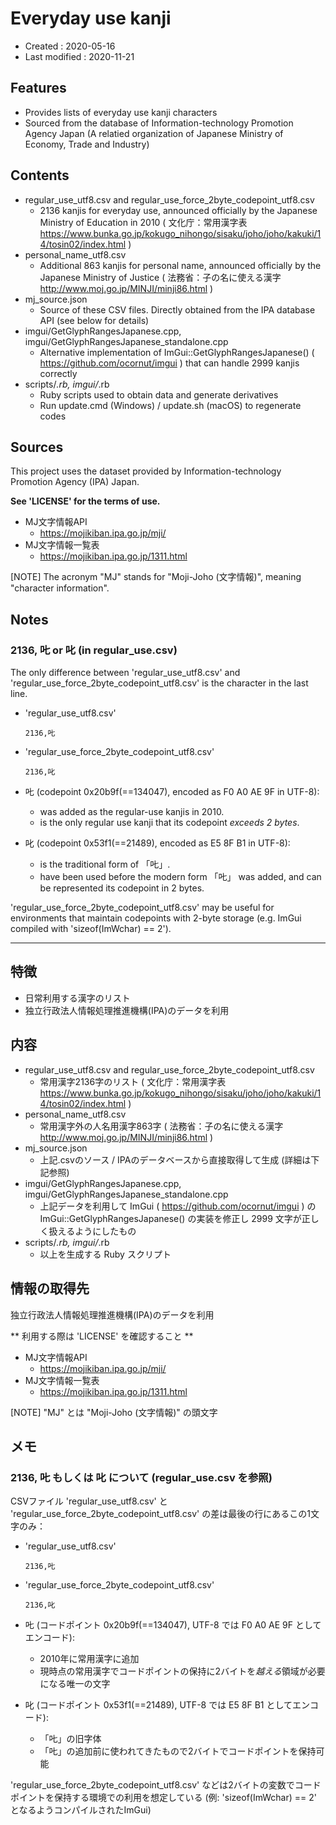 # Everyday use kanji #

*   Created : 2020-05-16
*   Last modified : 2020-11-21

## Features ##

*   Provides lists of everyday use kanji characters
*   Sourced from the database of Information-technology Promotion Agency Japan (A relatied organization of Japanese Ministry of Economy, Trade and Industry)

## Contents ##

*   regular_use_utf8.csv and regular_use_force_2byte_codepoint_utf8.csv
    *   2136 kanjis for everyday use, announced officially by the Japanese Ministry of Education in 2010 ( 文化庁：常用漢字表 https://www.bunka.go.jp/kokugo_nihongo/sisaku/joho/joho/kakuki/14/tosin02/index.html )
*   personal_name_utf8.csv
    *   Additional 863 kanjis for personal name, announced officially by the Japanese Ministry of Justice ( 法務省：子の名に使える漢字 http://www.moj.go.jp/MINJI/minji86.html )
*   mj_source.json
    *   Source of these CSV files. Directly obtained from the IPA database API (see below for details)
*   imgui/GetGlyphRangesJapanese.cpp, imgui/GetGlyphRangesJapanese_standalone.cpp
    *   Alternative implementation of ImGui::GetGlyphRangesJapanese() ( https://github.com/ocornut/imgui ) that can handle 2999 kanjis correctly
*   scripts/*.rb, imgui/*.rb
    *   Ruby scripts used to obtain data and generate derivatives
    *   Run update.cmd (Windows) / update.sh (macOS) to regenerate codes

## Sources ##

This project uses the dataset provided by Information-technology Promotion Agency (IPA) Japan.

**See 'LICENSE' for the terms of use.**

*   MJ文字情報API
    *   https://mojikiban.ipa.go.jp/mji/
*   MJ文字情報一覧表
    *   https://mojikiban.ipa.go.jp/1311.html

[NOTE] The acronym "MJ" stands for "Moji-Joho (文字情報)", meaning "character information".

## Notes ##

### 2136, 𠮟 or 叱 (in regular_use.csv) ###

The only difference between 'regular_use_utf8.csv' and 'regular_use_force_2byte_codepoint_utf8.csv' is the character in the last line.

*   'regular_use_utf8.csv'

        2136,𠮟

*   'regular_use_force_2byte_codepoint_utf8.csv'

        2136,叱

*   𠮟 (codepoint 0x20b9f(==134047), encoded as F0 A0 AE 9F in UTF-8):
    *   was added as the regular-use kanjis in 2010.
    *   is the only regular use kanji that its codepoint *exceeds 2 bytes*.
*   叱 (codepoint 0x53f1(==21489), encoded as E5 8F B1 in UTF-8):
    *   is the traditional form of 「𠮟」.
    *   have been used before the modern form 「𠮟」 was added, and can be represented its codepoint in 2 bytes.

'regular_use_force_2byte_codepoint_utf8.csv' may be useful for environments that maintain codepoints with 2-byte storage (e.g. ImGui compiled with 'sizeof(ImWchar) == 2').

----------------------------------------------------------------------------------------------------

## 特徴 ##

*   日常利用する漢字のリスト
*   独立行政法人情報処理推進機構(IPA)のデータを利用

## 内容 ##

*   regular_use_utf8.csv and regular_use_force_2byte_codepoint_utf8.csv
    *   常用漢字2136字のリスト ( 文化庁：常用漢字表 https://www.bunka.go.jp/kokugo_nihongo/sisaku/joho/joho/kakuki/14/tosin02/index.html )
*   personal_name_utf8.csv
    *   常用漢字外の人名用漢字863字 ( 法務省：子の名に使える漢字 http://www.moj.go.jp/MINJI/minji86.html )
*   mj_source.json
    *   上記.csvのソース / IPAのデータベースから直接取得して生成 (詳細は下記参照)
*   imgui/GetGlyphRangesJapanese.cpp, imgui/GetGlyphRangesJapanese_standalone.cpp
    *   上記データを利用して ImGui ( https://github.com/ocornut/imgui ) の ImGui::GetGlyphRangesJapanese() の実装を修正し 2999 文字が正しく扱えるようにしたもの
*   scripts/*.rb, imgui/*.rb
    *   以上を生成する Ruby スクリプト

## 情報の取得先 ##

独立行政法人情報処理推進機構(IPA)のデータを利用

** 利用する際は 'LICENSE' を確認すること **

*   MJ文字情報API
    *   https://mojikiban.ipa.go.jp/mji/
*   MJ文字情報一覧表
    *   https://mojikiban.ipa.go.jp/1311.html

[NOTE] "MJ" とは "Moji-Joho (文字情報)" の頭文字

## メモ ##

### 2136, 𠮟 もしくは 叱 について (regular_use.csv を参照) ###

CSVファイル 'regular_use_utf8.csv' と 'regular_use_force_2byte_codepoint_utf8.csv' の差は最後の行にあるこの1文字のみ：

*   'regular_use_utf8.csv'

        2136,𠮟

*   'regular_use_force_2byte_codepoint_utf8.csv'

        2136,叱

*   𠮟 (コードポイント 0x20b9f(==134047), UTF-8 では F0 A0 AE 9F としてエンコード):
    *   2010年に常用漢字に追加
    *   現時点の常用漢字でコードポイントの保持に2バイトを*越える*領域が必要になる唯一の文字
*   叱 (コードポイント 0x53f1(==21489), UTF-8 では E5 8F B1 としてエンコード):
    *   「𠮟」の旧字体
    *   「𠮟」の追加前に使われてきたもので2バイトでコードポイントを保持可能

'regular_use_force_2byte_codepoint_utf8.csv' などは2バイトの変数でコードポイントを保持する環境での利用を想定している (例: 'sizeof(ImWchar) == 2' となるようコンパイルされたImGui)
